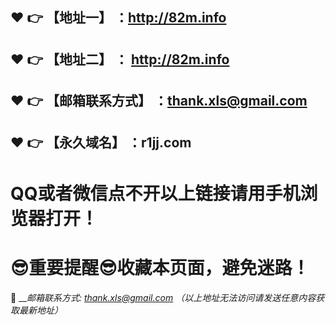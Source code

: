 :heart: :point_right: 【地址一】 ：http://82m.info
------
:heart: :point_right: 【地址二】 ：	http://82m.info
------
:heart: :point_right: 【邮箱联系方式】 ：thank.xls@gmail.com
------
:heart: :point_right: 【永久域名】 ：r1jj.com
------
# QQ或者微信点不开以上链接请用手机浏览器打开！
# :sunglasses:重要提醒:sunglasses:收藏本页面，避免迷路！
:e-mail: ___邮箱联系方式: thank.xls@gmail.com （以上地址无法访问请发送任意内容获取最新地址）_

